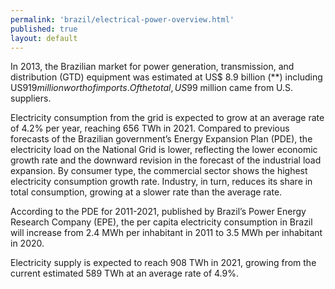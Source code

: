 ```yaml
--- 
permalink: 'brazil/electrical-power-overview.html' 
published: true 
layout: default
---
```

In 2013, the Brazilian market for power generation, transmission, and distribution (GTD) equipment was estimated at US$ 8.9 billion (**) including US$919 million worth of imports. Of the total, US$99 million came from U.S. suppliers.

Electricity consumption from the grid is expected to grow at an average rate of 4.2% per year, reaching 656 TWh in 2021. Compared to previous forecasts of the Brazilian government’s Energy Expansion Plan (PDE), the electricity load on the National Grid is lower, reflecting the lower economic growth rate and the downward revision in the forecast of the industrial load expansion. By consumer type, the commercial sector shows the highest electricity consumption growth rate. Industry, in turn, reduces its share in total consumption, growing at a slower rate than the average rate.

According to the PDE for 2011-2021, published by Brazil’s Power Energy Research Company (EPE), the per capita electricity consumption in Brazil will increase from 2.4 MWh per inhabitant in 2011 to 3.5 MWh per inhabitant in 2020.

Electricity supply is expected to reach 908 TWh in 2021, growing from the current estimated 589 TWh at an average rate of 4.9%.
